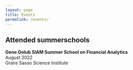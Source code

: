 ```yaml
---
layout: page
title: Events
permalink: /events/
---
```


## Attended summerschools
**Gene Golub SIAM Summer School on Financial Analytics** \
August 2022 \
Grans Sasso Science Institute
